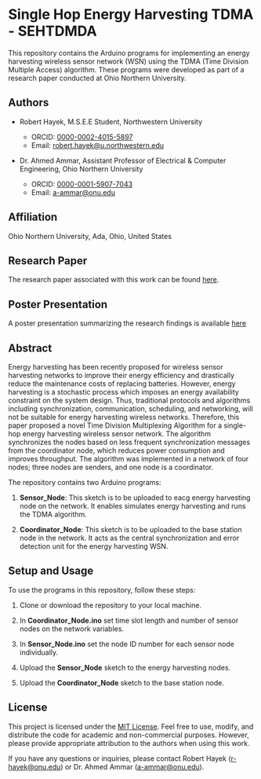 # Single Hop Energy Harvesting TDMA - SEHTDMDA

This repository contains the Arduino programs for implementing an energy harvesting wireless sensor network (WSN) using the TDMA (Time Division Multiple Access) algorithm. These programs were developed as part of a research paper conducted at Ohio Northern University. 

## Authors

- Robert Hayek, M.S.E.E Student, Northwestern University
  - ORCID: [0000-0002-4015-5897](https://orcid.org/0000-0002-4015-5897)
  - Email: robert.hayek@u.northwestern.edu

- Dr. Ahmed Ammar, Assistant Professor of Electrical & Computer Engineering, Ohio Northern University
  - ORCID: [0000-0001-5907-7043](https://orcid.org/0000-0001-5907-7043)
  - Email: a-ammar@onu.edu

## Affiliation

Ohio Northern University, Ada, Ohio, United States

## Research Paper

The research paper associated with this work can be found [here](https://ieeexplore.ieee.org/document/10316152).

## Poster Presentation

A poster presentation summarizing the research findings is available [here](https://digitalcommons.onu.edu/student_research_colloquium/2023/posters/44/)

## Abstract
Energy harvesting has been recently proposed for wireless sensor harvesting networks to improve their energy efficiency and drastically reduce the maintenance costs of replacing batteries. However, energy harvesting is a stochastic process which imposes an energy availability constraint on the system design. Thus, traditional protocols and algorithms including synchronization, communication, scheduling, and networking, will not be suitable for energy harvesting wireless networks. Therefore, this paper proposed a novel Time Division Multiplexing Algorithm for a single-hop energy harvesting wireless sensor network. The algorithm synchronizes the nodes based on less frequent synchronization messages from the coordinator node, which reduces power consumption and improves throughput. The algorithm was implemented in a network of four nodes; three nodes are senders, and one node is a coordinator.

The repository contains two Arduino programs:

1. **Sensor_Node**: This sketch is to be uploaded to eacg energy harvesting node on the network. It enables simulates energy harvesting and runs the TDMA algorithm.

2. **Coordinator_Node**: This sketch is to be uploaded to the base station node in the network. It acts as the central synchronization and error detection unit for the energy harvesting WSN.

## Setup and Usage

To use the programs in this repository, follow these steps:

1. Clone or download the repository to your local machine.

2. In **Coordinator_Node.ino** set time slot length and number of sensor nodes on the network variables.

3. In **Sensor_Node.ino** set the node ID number for each sensor node individually.

4. Upload the **Sensor_Node** sketch to the energy harvesting nodes.

5. Upload the **Coordinator_Node** sketch to the base station node.


## License

This project is licensed under the [MIT License](LICENSE). Feel free to use, modify, and distribute the code for academic and non-commercial purposes. However, please provide appropriate attribution to the authors when using this work.

If you have any questions or inquiries, please contact Robert Hayek (r-hayek@onu.edu) or Dr. Ahmed Ammar (a-ammar@onu.edu).
